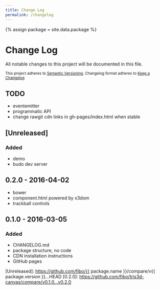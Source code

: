 ```yaml
---
title: Change Log
permalink: /changelog
---
```


{% assign package = site.data.package %}

# Change Log

All notable changes to this project will be documented in this file.

<sub>This project adheres to [Semantic Versioning](http://semver.org/).
Changelog format adheres to [Keep a Changelog](http://keepachangelog.com/)</sub>

## TODO

- eventemitter
- programmatic API
- change rawgit cdn links in gh-pages/index.html when stable

## [Unreleased]
### Added
- demo
- budo dev server

## **0.2.0** - 2016-04-02
- bower
- component.html powered by x3dom
- trackball controls

## **0.1.0** - 2016-03-05
### Added
- CHANGELOG.md
- package structure, no code
- CDN installation instructions
- GitHub pages

[Unreleased]: https://github.com/fibo/{{ package.name }}/compare/v{{ package.version }}...HEAD
[0.2.0]: https://github.com/fibo/tris3d-canvas/compare/v0.1.0...v0.2.0

